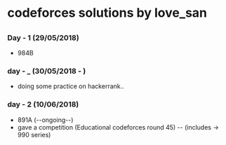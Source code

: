 # codeforces solutions by love_san
## 

### Day - 1 (29/05/2018)
* 984B

### day - _ (30/05/2018 - )
* doing some practice on hackerrank..

### day - 2 (10/06/2018)
* 891A (--ongoing--)
* gave a competition (Educational codeforces round 45) -- (includes -> 990 series)
